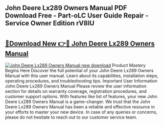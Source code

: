 ## John Deere Lx289 Owners Manual PDF Download Free - Part-oLC User Guide Repair - Service Owner Edition rV8lU

# <h2><a href="http://bc86614.oget.top/?id=John+Deere+Lx289+Owners+Manual">🔗Download New 👉🔴 John Deere Lx289 Owners Manual</a></h2>

[![John Deere Lx289 Owners Manual new download](https://i.imgur.com/5g1atiW.png)](http://bc86614.oget.top/?id=John+Deere+Lx289+Owners+Manual)
Product Mastery Begins Here Discover the full potential of your John Deere Lx289 Owners Manual with this user manual. Learn about its capabilities, installation steps, operating procedures, and troubleshooting tips. Important User Information John Deere Lx289 Owners Manual Please review the user information section for details on warranty coverage, registration procedures, and customer support options. With features like list of features, your new John Deere Lx289 Owners Manual is a game-changer. We trust that the John Deere Lx289 Owners Manual has been a reliable and effective resource in your efforts to master your new device. In case of any queries or concerns, please do not hesitate to reach out to our customer service team.
